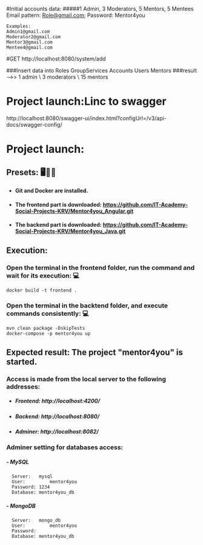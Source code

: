 #Initial accounts data:
#####1 Admin, 3 Moderators, 5 Mentors, 5 Mentees
    Email pattern: Role@gmail.com;              Password: Mentor4you
    
    Examples:
    Admin1@gmail.com 
    Moderator2@gmail.com 
    Mentor3@gmail.com 
    Mentee4@gmail.com

#GET http://localhost:8080/system/add 

###Insert data into Roles GroupServices Accounts Users Mentors
###result  -->>  1 admin \\ 3 moderators \\ 15 mentors


# Project launch:Linc to swagger
http://localhost:8080/swagger-ui/index.html?configUrl=/v3/api-docs/swagger-config/

# Project launch:
## Presets:                             :desktop_computer::electric_plug::floppy_disk:
* ####  Git and Docker are installed. 
* #### The frontend part is downloaded:  https://github.com/IT-Academy-Social-Projects-KRV/Mentor4you_Angular.git
* #### The backend part is downloaded:    https://github.com/IT-Academy-Social-Projects-KRV/Mentor4you_Java.git

## Execution:
### Open the terminal in the frontend folder, run the command and wait for its execution:	:computer:
    docker build -t frontend .
### Open the terminal in the backtend folder, and execute commands consistently:	:computer:
    mvn clean package -DskipTests    
    docker-compose -p mentor4you up
    
## Expected result: The project "mentor4you" is started.	


### Access is made from the local server to the following addresses:
* #####   Frontend:     http://localhost:4200/
* #####   Backend:      http://localhost:8080/
* #####   Adminer:      http://localhost:8082/
  
### Adminer setting for databases access:
#####  - MySQL
      Server:	mysql
      User:	        mentor4you
      Password:	1234
      Database:	mentor4you_db
      
#####  - MongoDB
      Server:	mongo_db
      User:	        mentor4you
      Password:
      Database:	mentor4you_db 
      
